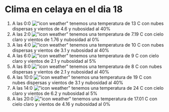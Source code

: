 # Clima en celaya en el dia 18

1. A las 0:0 !["icon weather"](http://openweathermap.org/img/w/03n.png) tenemos una temperatura de 13 C con nubes dispersas y  vientos de 4.6 y nubosidad al 40%
1. A las 2:0 !["icon weather"](http://openweathermap.org/img/w/01n.png) tenemos una temperatura de 7.19 C con cielo claro y  vientos de 1.76 y nubosidad al 0%
1. A las 4:0 !["icon weather"](http://openweathermap.org/img/w/03n.png) tenemos una temperatura de 10 C con nubes dispersas y  vientos de 3.1 y nubosidad al 40%
1. A las 6:0 !["icon weather"](http://openweathermap.org/img/w/02n.png) tenemos una temperatura de 9 C con cielo claro y  vientos de 2.1 y nubosidad al 5%
1. A las 8:0 !["icon weather"](http://openweathermap.org/img/w/03n.png) tenemos una temperatura de 8 C con nubes dispersas y  vientos de 2.1 y nubosidad al 40%
1. A las 10:0 !["icon weather"](http://openweathermap.org/img/w/03d.png) tenemos una temperatura de 19 C con nubes dispersas y  vientos de 3.1 y nubosidad al 40%
1. A las 14:0 !["icon weather"](http://openweathermap.org/img/w/02d.png) tenemos una temperatura de 24 C con cielo claro y  vientos de 6.2 y nubosidad al 5%
1. A las 20:0 !["icon weather"](http://openweathermap.org/img/w/01n.png) tenemos una temperatura de 17.01 C con cielo claro y  vientos de 4.16 y nubosidad al 0%
